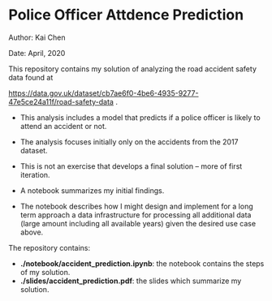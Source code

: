 # Police Officer Attdence Prediction

Author: Kai Chen

Date: April, 2020


This repository contains my solution of analyzing the road accident safety data found at 

https://data.gov.uk/dataset/cb7ae6f0-4be6-4935-9277-47e5ce24a11f/road-safety-data .


- This analysis includes a model that predicts if a police officer is likely to attend an accident or not.

- The analysis focuses initially only on the accidents from the 2017 dataset.

- This is not an exercise that develops a final solution – more of first iteration.

- A notebook summarizes my initial findings. 

- The notebook describes how I might design and implement for a long term approach a data infrastructure for processing all additional data (large amount including all available years) given the desired use case above.


The repository contains:

* **./notebook/accident_prediction.ipynb**: the notebook contains the steps of my solution.
* **./slides/accident_prediction.pdf**: the slides which summarize my solution.
